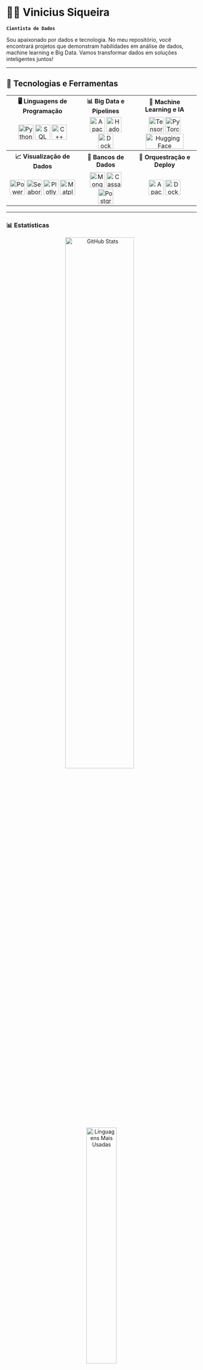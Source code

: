 # 👨‍💻 Vinicius Siqueira

**`Cientista de Dados`**

Sou apaixonado por dados e tecnologia. No meu repositório, você encontrará projetos que demonstram habilidades em análise de dados, machine learning e Big Data. Vamos transformar dados em soluções inteligentes juntos!

---

## 🔧 Tecnologias e Ferramentas

<table>
  <tr>
    <th>🖥️ Linguagens de Programação</th>
    <th>📊 Big Data e Pipelines</th>
    <th>🤖 Machine Learning e IA</th>
  </tr>
  <tr>
    <td align="center">
      <img src="https://cdn.jsdelivr.net/gh/devicons/devicon/icons/python/python-original.svg" title="Python" alt="Python" width="40" height="40" />
      <img src="https://cdn.jsdelivr.net/gh/devicons/devicon/icons/mysql/mysql-original.svg" title="SQL" alt="SQL" width="40" height="40" />
      <img src="https://cdn.jsdelivr.net/gh/devicons/devicon/icons/cplusplus/cplusplus-original.svg" title="C++ (Cython)" alt="C++" width="40" height="40" />
    </td>
    <td align="center">
      <img src="https://cdn.jsdelivr.net/gh/devicons/devicon/icons/apache/apache-original.svg" title="Apache Spark" alt="Apache Spark" width="40" height="40" />
      <img src="https://cdn.jsdelivr.net/gh/devicons/devicon/icons/apache/apache-original-wordmark.svg" title="Hadoop" alt="Hadoop" width="40" height="40" />
      <img src="https://cdn.jsdelivr.net/gh/devicons/devicon/icons/docker/docker-original.svg" title="Docker" alt="Docker" width="40" height="40" />
    </td>
    <td align="center">
      <img src="https://cdn.jsdelivr.net/gh/devicons/devicon/icons/tensorflow/tensorflow-original.svg" title="TensorFlow" alt="TensorFlow" width="40" height="40" />
      <img src="https://cdn.jsdelivr.net/gh/devicons/devicon/icons/pytorch/pytorch-original.svg" title="PyTorch" alt="PyTorch" width="40" height="40" />
      <img src="https://huggingface.co/front/assets/huggingface_logo-noborder.svg" title="Hugging Face" alt="Hugging Face" width="100" height="40" />
    </td>
  </tr>
  <tr>
    <th>📈 Visualização de Dados</th>
    <th>💾 Bancos de Dados</th>
    <th>🚀 Orquestração e Deploy</th>
  </tr>
  <tr>
    <td align="center">
      <img src="https://upload.wikimedia.org/wikipedia/commons/c/cf/New_Power_BI_Logo.svg" title="Power BI" alt="Power BI" width="40" height="40" />
      <img src="https://seaborn.pydata.org/_images/logo-mark-lightbg.svg" title="Seaborn" alt="Seaborn" width="40" height="40" />
      <img src="https://cdn.jsdelivr.net/gh/devicons/devicon/icons/plotly/plotly-original.svg" title="Plotly" alt="Plotly" width="40" height="40" />
      <img src="https://cdn.jsdelivr.net/gh/devicons/devicon/icons/matplotlib/matplotlib-original.svg" title="Matplotlib" alt="Matplotlib" width="40" height="40" />
    </td>
    <td align="center">
      <img src="https://cdn.jsdelivr.net/gh/devicons/devicon/icons/mongodb/mongodb-original.svg" title="MongoDB" alt="MongoDB" width="40" height="40" />
      <img src="https://cdn.jsdelivr.net/gh/devicons/devicon/icons/cassandra/cassandra-original.svg" title="Cassandra" alt="Cassandra" width="40" height="40" />
      <img src="https://cdn.jsdelivr.net/gh/devicons/devicon/icons/postgresql/postgresql-original.svg" title="PostgreSQL" alt="PostgreSQL" width="40" height="40" />
    </td>
    <td align="center">
      <img src="https://cdn.jsdelivr.net/gh/devicons/devicon/icons/apache/apache-original.svg" title="Apache Airflow" alt="Apache Airflow" width="40" height="40" />
      <img src="https://cdn.jsdelivr.net/gh/devicons/devicon/icons/docker/docker-original.svg" title="Docker" alt="Docker" width="40" height="40" />
    </td>
  </tr>
</table>

---

### 📊 Estatísticas

<div align="center">
  <img 
    alt="GitHub Stats" 
    height= 60% 
    style="padding-right: 10px;" 
    src="https://github-readme-stats.vercel.app/api?username=vinisique&show_icons=true&theme=tokyonight&include_all_commits=true&locale=pt-br" 
  />

  <img 
    alt="Linguagens Mais Usadas" 
    height= 40% 
    src="https://github-readme-stats.vercel.app/api/top-langs/?username=vinisique&theme=tokyonight&layout=compact&custom_title=Tecnologias&langs_count=9" 
  />
</div>

